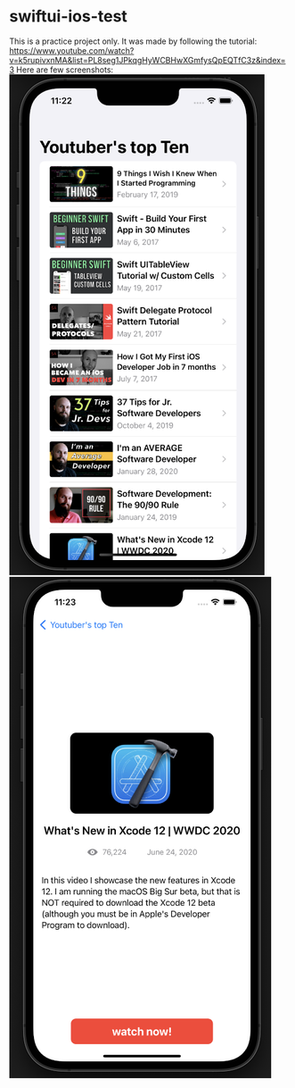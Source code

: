 # swiftui-ios-test
This is a practice project only. It was made by following the tutorial:  https://www.youtube.com/watch?v=k5rupivxnMA&list=PL8seg1JPkqgHyWCBHwXGmfysQpEQTfC3z&index=3 Here are few screenshots:
![This is an image](https://github.com/appsaprinsky/swiftui-ios-test/blob/main/images/1.png)
![This is an image](https://github.com/appsaprinsky/swiftui-ios-test/blob/main/images/2.png)
